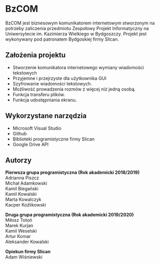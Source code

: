 # BzCOM

BzCOM jest biznesowym komunikatorem internetowym stworzonym na potrzeby zaliczenia przedmiotu Zespołowy Projekt Informatyczny na Uniwersytecie im. Kazimierza Wielkiego w Bydgoszczy. Projekt jest wykonywany pod patronatem Bydgoskiej firmy Slican.


## Założenia projektu

- Stworzenie komunikatora internetowego wymiany wiadomości tekstowych
- Przyjemne i przejrzyste dla użytkownika GUI
- Szyfrowanie wiadomości tekstowych.
- Możliwość prowadzenia rozmów z więcej niż jedną osobą.
- Funkcja transferu plików.
- Funkcja udostępniania ekranu.

## Wykorzystane narzędzia

- Microsoft Visual Studio
- Github
- Biblioteki programistyczne firmy Slican
- Google Drive API

## Autorzy
**Pierwsza grupa programistyczna (Rok akademicki 2018/2019)**  
Adrianna Piszcz  
Michał Adamkowski  
Kamil Biegański  
Kamil Kowalski  
Marta Kowalczyk  
Kacper Koźlikowski  

**Druga grupa programistyczna (Rok akademicki 2019/2020)**  
Miłosz Totoń  
Marek Kurjan  
Kamil Weselski  
Artur Komar  
Aleksander Kowalski  

**Opiekun firmy Slican**  
Adam Wiśniewski
